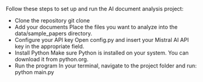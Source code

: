 Follow these steps to set up and run the AI document analysis project:
- Clone the repository
git clone <your-repo-url>
- Add your documents
Place the files you want to analyze into the data/sample_papers directory.
- Configure your API key
Open config.py and insert your Mistral AI API key in the appropriate field.
- Install Python
Make sure Python is installed on your system. You can download it from python.org.
- Run the program
In your terminal, navigate to the project folder and run:
python main.py





